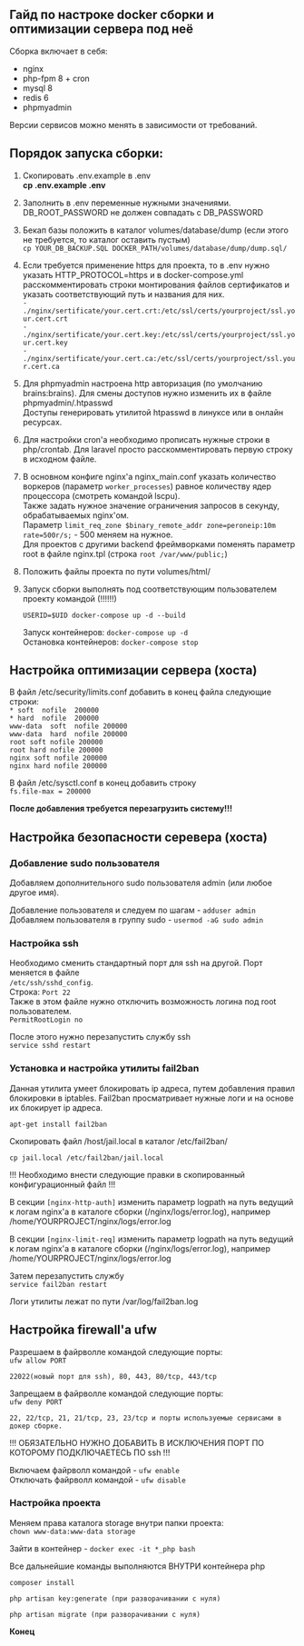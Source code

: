 ## Гайд по настроке docker сборки и оптимизации сервера под неё

Сборка включает в себя:
- nginx
- php-fpm 8 + cron
- mysql 8
- redis 6
- phpmyadmin

Версии сервисов можно менять в зависимости от требований.

## Порядок запуска сборки:

1. Скопировать .env.example в .env  
    **cp .env.example .env**

2. Заполнить в .env переменные нужными значениями. DB_ROOT_PASSWORD не должен совпадать с DB_PASSWORD

3. Бекап базы положить в каталог volumes/database/dump (если этого не требуется, то каталог оставить пустым)  
    `cp YOUR_DB_BACKUP.SQL DOCKER_PATH/volumes/database/dump/dump.sql/`

4. Если требуется применение https для проекта, то в .env нужно указать HTTP_PROTOCOL=https и в docker-compose.yml расскомментировать строки монтирования файлов сертификатов и указать соответствующий путь и названия для них.  
    ``- ./nginx/sertificate/your.cert.crt:/etc/ssl/certs/yourproject/ssl.your.cert.crt``  
    ``- ./nginx/sertificate/your.cert.key:/etc/ssl/certs/yourproject/ssl.your.cert.key``  
    ``- ./nginx/sertificate/your.cert.ca:/etc/ssl/certs/yourproject/ssl.your.cert.ca``  

5. Для phpmyadmin настроена http авторизация (по умолчанию brains:brains). Для смены доступов нужно изменить их в файле phpmyadmin/.htpasswd  
   Доступы генерировать утилитой htpasswd в линуксе или в онлайн ресурсах.
   
6. Для настройки cron'а необходимо прописать нужные строки в php/crontab. Для laravel просто расскомментировать первую строку в исходном файле.

7. В основном конфиге nginx'а nginx_main.conf указать количество воркеров (параметр ``worker_processes``) равное количеству ядер процессора (смотреть командой lscpu).  
    Также задать нужное значение ограничения запросов в секунду, обрабатываемых nginx'ом.  
    Параметр ``limit_req_zone $binary_remote_addr zone=peroneip:10m rate=500r/s;`` - 500 меняем на нужное.  
    Для проектов с другими backend фреймворками поменять параметр root в файле nginx.tpl (строка ``root /var/www/public;``)
        
8. Положить файлы проекта по пути volumes/html/

9. Запуск сборки выполнять под соответствующим пользователем проекту командой (!!!!!!)  

    ``USERID=$UID docker-compose up -d --build``  
    
    Запуск контейнеров: ``docker-compose up -d``  
    Остановка контейнеров: ``docker-compose stop``  


## Настройка оптимизации сервера (хоста)

В файл /etc/security/limits.conf добавить в конец файла следующие строки:  
    ``* soft  nofile  200000``  
    ``* hard  nofile  200000``  
    ``www-data  soft  nofile 200000``  
    ``www-data  hard  nofile 200000``  
    ``root soft nofile 200000``  
    ``root hard nofile 200000``  
    ``nginx soft nofile 200000``  
    ``nginx hard nofile 200000``  
    
В файл /etc/sysctl.conf в конец добавить строку  
    ``fs.file-max = 200000``  

**После добавления требуется перезагрузить систему!!!**

## Настройка безопасности серевера (хоста)

### Добавление sudo пользователя

Добавляем дополнительного sudo пользователя admin (или любое другое имя).

  Добавление пользователя и следуем по шагам - ``adduser admin``  
  Добавляем пользователя в группу sudo - ``usermod -aG sudo admin``

### Настройка ssh

Необходимо сменить стандартный порт для ssh на другой. Порт меняется в файле  
    ``/etc/ssh/sshd_config``.  
    Строка: ``Port 22``  
    Также в этом файле нужно отключить возможность логина под root пользователем.  
    ``PermitRootLogin no``

После этого нужно перезапустить службу ssh  
``service sshd restart``

### Установка и настройка утилиты fail2ban 

Данная утилита умеет блокировать ip адреса, путем добавления правил блокировки в iptables.
Fail2ban просматривает нужные логи и на основе их блокирует ip адреса.  

``apt-get install fail2ban``  

Скопировать файл /host/jail.local в каталог /etc/fail2ban/

``cp jail.local /etc/fail2ban/jail.local``

!!! Необходимо внести следующие правки в скопированный конфигурационный файл !!!

В секции ``[nginx-http-auth]`` изменить параметр logpath на путь ведущий к логам nginx'а
в каталоге сборки (/nginx/logs/error.log), например /home/YOURPROJECT/nginx/logs/error.log

В секции ``[nginx-limit-req]`` изменить параметр logpath на путь ведущий к логам nginx'а
в каталоге сборки (/nginx/logs/error.log), например  /home/YOURPROJECT/nginx/logs/error.log

Затем перезапустить службу  
``service fail2ban restart``

Логи утилиты лежат по пути /var/log/fail2ban.log


## Настройка firewall'а ufw

Разрешаем в файрволле командой следующие порты:  
``ufw allow PORT``  

``22022(новый порт для ssh), 80, 443, 80/tcp, 443/tcp``  

Запрещаем в файрволле командой следующие порты:  
``ufw deny PORT``  

``22, 22/tcp, 21, 21/tcp, 23, 23/tcp и порты используемые сервисами в докер сборке.``  

!!! ОБЯЗАТЕЛЬНО НУЖНО ДОБАВИТЬ В ИСКЛЮЧЕНИЯ ПОРТ ПО КОТОРОМУ ПОДКЛЮЧАЕТЕСЬ ПО ssh !!!

Включаем файрволл командой - ``ufw enable``  
Отключать файрволл командой - ``ufw disable``  

### Настройка проекта

Меняем права каталога storage внутри папки проекта:  
``chown www-data:www-data storage``  

Зайти в контейнер - ``docker exec -it *_php bash``  

Все дальнейшие команды выполняются ВНУТРИ контейнера php  

``composer install``  

``php artisan key:generate (при разворачивании с нуля)``  

``php artisan migrate (при разворачивании с нуля)``  

**Конец**
